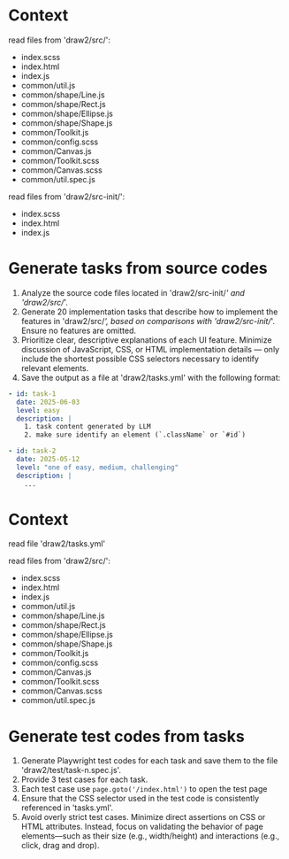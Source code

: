# Context
read files from 'draw2/src/':

* index.scss
* index.html
* index.js
* common/util.js
* common/shape/Line.js
* common/shape/Rect.js
* common/shape/Ellipse.js
* common/shape/Shape.js
* common/Toolkit.js
* common/config.scss
* common/Canvas.js
* common/Toolkit.scss
* common/Canvas.scss
* common/util.spec.js

read files from 'draw2/src-init/':

* index.scss
* index.html
* index.js

# Generate tasks from source codes

1. Analyze the source code files located in 'draw2/src-init/*' and 'draw2/src/*'.
2. Generate 20 implementation tasks that describe how to implement the features in 'draw2/src/*', based on comparisons with 'draw2/src-init/*'. Ensure no features are omitted.
3. Prioritize clear, descriptive explanations of each UI feature. Minimize discussion of JavaScript, CSS, or HTML implementation details — only include the shortest possible CSS selectors necessary to identify relevant elements.
4. Save the output as a file at 'draw2/tasks.yml' with the following format:

```yaml
- id: task-1
  date: 2025-06-03
  level: easy
  description: |
    1. task content generated by LLM
    2. make sure identify an element (`.className` or `#id`)

- id: task-2
  date: 2025-05-12
  level: "one of easy, medium, challenging"
  description: |
    ...
```

# Context
read file 'draw2/tasks.yml'

read files from 'draw2/src/':

* index.scss
* index.html
* index.js
* common/util.js
* common/shape/Line.js
* common/shape/Rect.js
* common/shape/Ellipse.js
* common/shape/Shape.js
* common/Toolkit.js
* common/config.scss
* common/Canvas.js
* common/Toolkit.scss
* common/Canvas.scss
* common/util.spec.js

# Generate test codes from tasks

1. Generate Playwright test codes for each task and save them to the file 'draw2/test/task-n.spec.js'.
1. Provide 3 test cases for each task.
1. Each test case use `page.goto('/index.html')` to open the test page
1. Ensure that the CSS selector used in the test code is consistently referenced in 'tasks.yml'.
1. Avoid overly strict test cases. Minimize direct assertions on CSS or HTML attributes. Instead, focus on validating the behavior of page elements—such as their size (e.g., width/height) and interactions (e.g., click, drag and drop).
